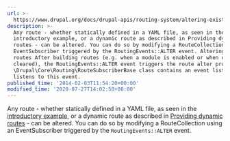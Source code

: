 ```yaml
---
url: >-
  https://www.drupal.org/docs/drupal-apis/routing-system/altering-existing-routes-and-adding-new-routes-based-on-dynamic-ones
description: >-
  Any route - whether statically defined in a YAML file, as seen in the
  introductory example, or a dynamic route as described in Providing dynamic
  routes - can be altered. You can do so by modifying a RouteCollection using an
  EventSubscriber triggered by the RoutingEvents::ALTER event. Altering existing
  routes After building routes (e.g. when a module is enabled or when caches are
  cleared), the RoutingEvents::ALTER event triggers the route alter process. The
  \Drupal\Core\Routing\RouteSubscriberBase class contains an event listener that
  listens to this event.
published_time: '2014-02-03T11:54:20+00:00'
modified_time: '2020-07-27T14:02:50+00:00'
---
```

Any route - whether statically defined in a YAML file, as seen in the [introductory example](https://drupal.org/node/2116767), or a dynamic route as described in [Providing dynamic routes](https://drupal.org/node/2122201) \- can be altered. You can do so by modifying a RouteCollection using an EventSubscriber triggered by the `RoutingEvents::ALTER` event.